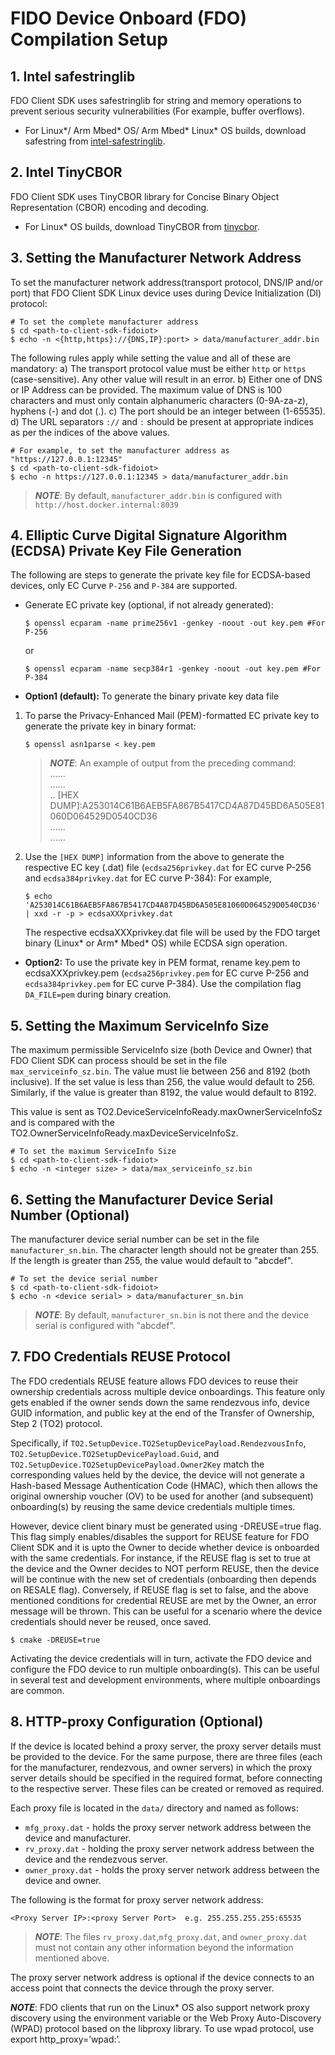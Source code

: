 

# FIDO Device Onboard (FDO) Compilation Setup
<a name="safestring"></a>
## 1. Intel safestringlib
FDO Client SDK uses safestringlib for string and memory operations to prevent serious security vulnerabilities (For example, buffer overflows).

* For Linux*/ Arm Mbed* OS/ Arm Mbed* Linux* OS builds, download safestring from <a href="https://github.com/intel/safestringlib">intel-safestringlib</a>.

<a name="tinycbor"></a>
## 2. Intel TinyCBOR
FDO Client SDK uses TinyCBOR library for Concise Binary Object Representation (CBOR) encoding and decoding.

* For Linux* OS builds, download TinyCBOR from <a href="https://github.com/intel/tinycbor">tinycbor</a>.

<a name="manuf_addr"></a>
## 3. Setting the Manufacturer Network Address
To set the manufacturer network address(transport protocol, DNS/IP and/or port) that FDO Client SDK Linux device uses during Device Initialization (DI) protocol:

```shell
# To set the complete manufacturer address
$ cd <path-to-client-sdk-fidoiot>
$ echo -n <{http,https}://{DNS,IP}:port> > data/manufacturer_addr.bin
```

The following rules apply while setting the value and all of these are mandatory:
 a) The transport protocol value must be either `http` or `https` (case-sensitive). Any other value will result in an error.
 b) Either one of DNS or IP Address can be provided. The maximum value of DNS is 100 characters and must only contain alphanumeric characters (0-9A-za-z), hyphens (-) and dot (.).
 c) The port should be an integer between (1-65535).
 d) The URL separators `://` and `:` should be present at appropriate indices as per the indices of the above values.

```shell
# For example, to set the manufacturer address as "https://127.0.0.1:12345"
$ cd <path-to-client-sdk-fidoiot>
$ echo -n https://127.0.0.1:12345 > data/manufacturer_addr.bin
```

> ***NOTE***: By default, `manufacturer_addr.bin` is configured with `http://host.docker.internal:8039`

<a name="ecdsa_priv"></a>
## 4. Elliptic Curve Digital Signature Algorithm (ECDSA) Private Key File Generation
The following are steps to generate the private key file for ECDSA-based devices, only EC Curve `P-256` and `P-384` are supported.

*  Generate EC private key (optional, if not already generated):
   ```shell
   $ openssl ecparam -name prime256v1 -genkey -noout -out key.pem #For P-256
   ```
   or
   ```shell
   $ openssl ecparam -name secp384r1 -genkey -noout -out key.pem #For P-384
   ```

*   **Option1 (default):** To generate the binary private key data file

1. To parse the Privacy-Enhanced Mail (PEM)-formatted EC private key to generate the private key in binary format:
   ```shell
   $ openssl asn1parse < key.pem
   ```
   > ***NOTE***: An example of output from the preceding command: <br>
     ...... <br>
     ...... <br>
     .. [HEX DUMP]:A253014C61B6AEB5FA867B5417CD4A87D45BD6A505E81060D064529D0540CD36<br>
     ...... <br>
     ...... <br>

2. Use the `[HEX DUMP]` information from the above to generate the respective EC key (.dat) file (`ecdsa256privkey.dat` for EC curve P-256 and `ecdsa384privkey.dat` for EC curve P-384):
	For example,
   ```shell
   $ echo 'A253014C61B6AEB5FA867B5417CD4A87D45BD6A505E81060D064529D0540CD36' | xxd -r -p > ecdsaXXXprivkey.dat
   ```

   The respective ecdsaXXXprivkey.dat file will be used by the FDO target binary (Linux* or Arm* Mbed* OS) while ECDSA sign operation.
   

* **Option2:** To use the private key in PEM format, rename key.pem to ecdsaXXXprivkey.pem (`ecdsa256privkey.pem` for EC curve P-256 and `ecdsa384privkey.pem` for EC curve P-384). Use the compilation flag `DA_FILE=pem` during binary creation.

<a name="serviceinfo_mtu"></a>
## 5.  Setting the Maximum ServiceInfo Size

The maximum permissible ServiceInfo size (both Device and Owner) that FDO Client SDK can process should be set in the file `max_serviceinfo_sz.bin`. The value must lie between 256 and 8192 (both inclusive). If the set value is less than 256, the value would default to 256. Similarly, if the value is greater than 8192, the value would default to 8192.

This value is sent as TO2.DeviceServiceInfoReady.maxOwnerServiceInfoSz and is compared with the TO2.OwnerServiceInfoReady.maxDeviceServiceInfoSz.

```shell
# To set the maximum ServiceInfo Size
$ cd <path-to-client-sdk-fidoiot>
$ echo -n <integer size> > data/max_serviceinfo_sz.bin
```
<a  name="device_serial"></a>
## 6. Setting the Manufacturer Device Serial Number (Optional)

The manufacturer device serial number can be set in the file `manufacturer_sn.bin`. The character length should not be greater than 255. If the length is greater than 255, the value would default to "abcdef".

```shell
# To set the device serial number
$ cd <path-to-client-sdk-fidoiot>
$ echo -n <device serial> > data/manufacturer_sn.bin
```

>  ***NOTE***: By default, `manufacturer_sn.bin` is not there and the device serial is configured with "abcdef".

<a name="cred_reuse"></a>
## 7.  FDO Credentials REUSE Protocol

The FDO credentials REUSE feature allows FDO devices to reuse their ownership credentials across multiple device onboardings. This feature only gets enabled if the owner sends down the same rendezvous info, device GUID information, and public key at the end of the Transfer of Ownership, Step 2 (TO2) protocol.

Specifically, if `TO2.SetupDevice.TO2SetupDevicePayload.RendezvousInfo`, `TO2.SetupDevice.TO2SetupDevicePayload.Guid`, and `TO2.SetupDevice.TO2SetupDevicePayload.Owner2Key` match the corresponding values held by the device, the device will not generate a Hash-based Message Authentication Code (HMAC), which then allows the original ownership voucher (OV) to be used for another (and subsequent) onboarding(s) by reusing the same device credentials multiple times.

However, device client binary must be generated using -DREUSE=true flag. This flag simply enables/disables the support for REUSE feature for FDO Client SDK and it is upto the Owner to decide whether device is onboarded with the same credentials. For instance, if the REUSE flag is set to true at the device and the Owner decides to NOT perform REUSE, then the device will be continue with the new set of credentials (onboarding then depends on RESALE flag). Conversely, if REUSE flag is set to false, and the above mentioned conditions for credential REUSE are met by the Owner, an error message will be thrown. This can be useful for a scenario where the device credentials should never be reused, once saved.

```shell
$ cmake -DREUSE=true
```
Activating the device credentials will in turn, activate the FDO device and configure the FDO device to run multiple onboarding(s). This can be useful in several test and development environments, where multiple onboardings are common.

<a name="http_proxy"></a>
## 8. HTTP-proxy Configuration (Optional)
If the device is located behind a proxy server, the proxy server details must be provided to the device. For the same purpose, there are three files (each for the manufacturer, rendezvous, and owner servers) in which the proxy server details should be specified in the required format, before connecting to the respective server. These files can be created or removed as required.

Each proxy file is located in the `data/` directory and named as follows:

* `mfg_proxy.dat` - holds the proxy server network address between the device and manufacturer.
* `rv_proxy.dat` - holding the proxy server network address between the device and the rendezvous server.
* `owner_proxy.dat` - holds the proxy server network address between the device and owner.

The following is the format for proxy server network address:

    <Proxy Server IP>:<proxy Server Port>  e.g. 255.255.255.255:65535

> ***NOTE***: The files `rv_proxy.dat`,`mfg_proxy.dat`, and `owner_proxy.dat` must not contain any other information beyond the information mentioned above.

The proxy server network address is optional if the device connects to an access point that connects the device through the proxy server.

***NOTE***:  FDO clients that run on the Linux* OS also support network proxy discovery using the environment variable or the Web Proxy Auto-Discovery (WPAD) protocol based on the libproxy library. To use wpad protocol, use export http_proxy=’wpad:’.

